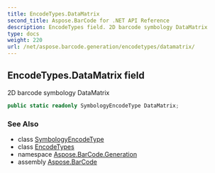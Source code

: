 ```yaml
---
title: EncodeTypes.DataMatrix
second_title: Aspose.BarCode for .NET API Reference
description: EncodeTypes field. 2D barcode symbology DataMatrix
type: docs
weight: 220
url: /net/aspose.barcode.generation/encodetypes/datamatrix/
---
```

## EncodeTypes.DataMatrix field

2D barcode symbology DataMatrix

```csharp
public static readonly SymbologyEncodeType DataMatrix;
```

### See Also

* class [SymbologyEncodeType](../../symbologyencodetype/)
* class [EncodeTypes](../)
* namespace [Aspose.BarCode.Generation](../../encodetypes/)
* assembly [Aspose.BarCode](../../../)


